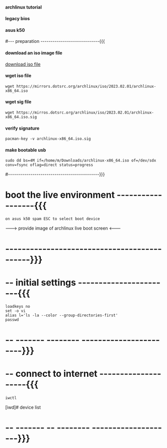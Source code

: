 #### archlinux tutorial
#### legacy bios
#### asus k50



#--- preparation -----------------------------{{{

#### download an iso image file

   [download iso file](https://archlinux.org/download)

#### wget iso file

    wget https://mirrors.dotsrc.org/archlinux/iso/2023.02.01/archlinux-x86_64.iso

#### wget sig file

    wget https://mirros.dotsrc.org/archlinux/iso/2023.02.01/archlinux-x86_64.iso.sig

#### verify signature

    pacman-key -v archlinux-x86_64.iso.sig

#### make bootable usb

    sudo dd bs=4M if=/home/m/Downloads/archlinux-x86_64.iso of=/dev/sdx conv=fsync oflag=direct status=progress

#---------------------------------------------}}}



# boot the live environment ------------------{{{
    on asus k50 spam ESC to select boot device

---> provide image of archlinux live boot screen <---
# --------------------------------------------}}}



# -- initial settings -----------------------{{{

    loadkeys no
    set -o vi
    alias l='ls -la --color --group-directories-first'
    passwd
# -- ------- -------- -----------------------}}}



# -- connect to internet --------------------{{{

    iwctl

[iwd]# device list

# -- ------- -- -------- --------------------}}}
